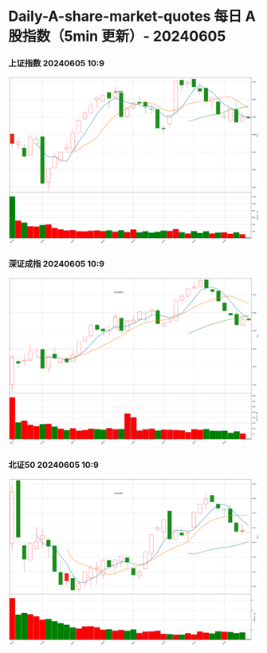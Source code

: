 
# Daily-A-share-market-quotes 每日 A 股指数（5min 更新）- 20240605

### 上证指数 20240605 10:9
![](./fig/2024/6/20240605-sh000001.png)

### 深证成指 20240605 10:9
![](./fig/2024/6/20240605-sz399001.png)

### 北证50 20240605 10:9
![](./fig/2024/6/20240605-bj899050.png)
